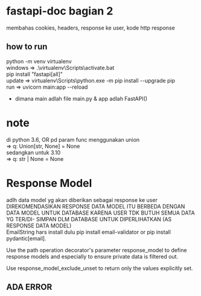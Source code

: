 # fastapi-doc bagian 2
membahas cookies, headers, response ke user, kode http response
## how to run
python -m venv virtualenv<br>
windows => .\virtualenv\Scripts\activate.bat<br>
pip install "fastapi[all]" <br>
update => virtualenv\Scripts\python.exe -m pip install --upgrade pip<br>
run => uvicorn main:app --reload<br>
* dimana main adlah file main.py & app adlah FastAPI()<br>
# note
di python 3.6, OR pd param func menggunakan union<br>
=> q: Union[str, None] = None<br>
sedangkan untuk 3.10<br>
=>  q: str | None = None
# Response Model
adlh data model yg akan diberikan sebagai response ke user<br>
DIREKOMENDASIKAN RESPONSE DATA MODEL ITU BERBEDA DENGAN DATA MODEL UNTUK DATABASE KARENA USER TDK BUTUH SEMUA DATA YG TER/DI- SIMPAN DLM DATABASE UNTUK DIPERLIHATKAN (AS RESPONSE DATA MODEL)<br>
EmailString hars install dulu pip install email-validator or pip install pydantic[email].

Use the path operation decorator's parameter response_model to define response models and especially to ensure private data is filtered out.

Use response_model_exclude_unset to return only the values explicitly set.
## ADA ERROR
